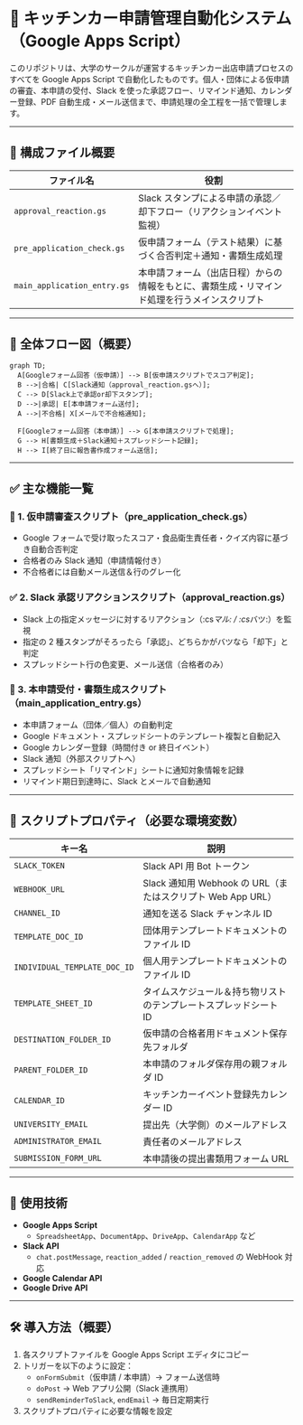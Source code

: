# 🚚 キッチンカー申請管理自動化システム（Google Apps Script）

このリポジトリは、大学のサークルが運営するキッチンカー出店申請プロセスのすべてを Google Apps Script で自動化したものです。個人・団体による仮申請の審査、本申請の受付、Slack を使った承認フロー、リマインド通知、カレンダー登録、PDF 自動生成・メール送信まで、申請処理の全工程を一括で管理します。

---

## 📌 構成ファイル概要

| ファイル名                  | 役割                                                                                         |
| --------------------------- | -------------------------------------------------------------------------------------------- |
| `approval_reaction.gs`      | Slack スタンプによる申請の承認／却下フロー（リアクションイベント監視）                       |
| `pre_application_check.gs`  | 仮申請フォーム（テスト結果）に基づく合否判定＋通知・書類生成処理                             |
| `main_application_entry.gs` | 本申請フォーム（出店日程）からの情報をもとに、書類生成・リマインド処理を行うメインスクリプト |

---

## 🔄 全体フロー図（概要）

```mermaid
graph TD;
  A[Googleフォーム回答（仮申請）] --> B[仮申請スクリプトでスコア判定];
  B -->|合格| C[Slack通知（approval_reaction.gsへ）];
  C --> D[Slack上で承認or却下スタンプ];
  D -->|承認| E[本申請フォーム送付];
  A -->|不合格| X[メールで不合格通知];

  F[Googleフォーム回答（本申請）] --> G[本申請スクリプトで処理];
  G --> H[書類生成＋Slack通知＋スプレッドシート記録];
  H --> I[終了日に報告書作成フォーム送信];
```

---

## ✅ 主な機能一覧

### 🧪 1. 仮申請審査スクリプト（pre_application_check.gs）

- Google フォームで受け取ったスコア・食品衛生責任者・クイズ内容に基づき自動合否判定
- 合格者のみ Slack 通知（申請情報付き）
- 不合格者には自動メール送信＆行のグレー化

### ✅ 2. Slack 承認リアクションスクリプト（approval_reaction.gs）

- Slack 上の指定メッセージに対するリアクション（:cs*マル: / :cs*バツ:）を監視
- 指定の 2 種スタンプがそろったら「承認」、どちらかがバツなら「却下」と判定
- スプレッドシート行の色変更、メール送信（合格者のみ）

### 📝 3. 本申請受付・書類生成スクリプト（main_application_entry.gs）

- 本申請フォーム（団体／個人）の自動判定
- Google ドキュメント・スプレッドシートのテンプレート複製と自動記入
- Google カレンダー登録（時間付き or 終日イベント）
- Slack 通知（外部スクリプトへ）
- スプレッドシート「リマインド」シートに通知対象情報を記録
- リマインド期日到達時に、Slack とメールで自動通知

---

## 🔐 スクリプトプロパティ（必要な環境変数）

| キー名                       | 説明                                                              |
| ---------------------------- | ----------------------------------------------------------------- |
| `SLACK_TOKEN`                | Slack API 用 Bot トークン                                         |
| `WEBHOOK_URL`                | Slack 通知用 Webhook の URL（またはスクリプト Web App URL）       |
| `CHANNEL_ID`                 | 通知を送る Slack チャンネル ID                                    |
| `TEMPLATE_DOC_ID`            | 団体用テンプレートドキュメントのファイル ID                       |
| `INDIVIDUAL_TEMPLATE_DOC_ID` | 個人用テンプレートドキュメントのファイル ID                       |
| `TEMPLATE_SHEET_ID`          | タイムスケジュール＆持ち物リストのテンプレートスプレッドシート ID |
| `DESTINATION_FOLDER_ID`      | 仮申請の合格者用ドキュメント保存先フォルダ                        |
| `PARENT_FOLDER_ID`           | 本申請のフォルダ保存用の親フォルダ ID                             |
| `CALENDAR_ID`                | キッチンカーイベント登録先カレンダー ID                           |
| `UNIVERSITY_EMAIL`           | 提出先（大学側）のメールアドレス                                  |
| `ADMINISTRATOR_EMAIL`        | 責任者のメールアドレス                                            |
| `SUBMISSION_FORM_URL`        | 本申請後の提出書類用フォーム URL                                  |

---

## 🧰 使用技術

- **Google Apps Script**
  - `SpreadsheetApp`、`DocumentApp`、`DriveApp`、`CalendarApp` など
- **Slack API**
  - `chat.postMessage`, `reaction_added` / `reaction_removed` の WebHook 対応
- **Google Calendar API**
- **Google Drive API**

---

## 🛠️ 導入方法（概要）

1. 各スクリプトファイルを Google Apps Script エディタにコピー
2. トリガーを以下のように設定：
   - `onFormSubmit`（仮申請 / 本申請）→ フォーム送信時
   - `doPost` → Web アプリ公開（Slack 連携用）
   - `sendReminderToSlack`, `endEmail` → 毎日定期実行
3. スクリプトプロパティに必要な情報を設定
